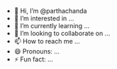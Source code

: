 - 👋 Hi, I’m @parthachanda
- 👀 I’m interested in ...
- 🌱 I’m currently learning ...
- 💞️ I’m looking to collaborate on ...
- 📫 How to reach me ...
- 😄 Pronouns: ...
- ⚡ Fun fact: ...

<!---
parthachanda/parthachanda is a ✨ special ✨ repository because its `README.md` (this file) appears on your GitHub profile.
You can click the Preview link to take a look at your changes.
--->
